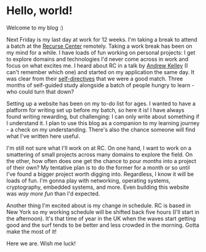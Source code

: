 # Hello, world!

Welcome to my blog :)

Next Friday is my last day at work for 12 weeks. I'm taking a break to attend a batch at the
[Recurse Center](https://www.recurse.com) remotely. Taking a work break has been on my mind for a
while. I have loads of fun working on personal projects: I get to explore domains and technologies
I'd never come across in work and focus on what excites me. I heard about RC in a talk by
[Andrew Kelley](https://andrewkelley.me) (I can't remember which one) and started on my application
the same day. It was clear from their [self-directives](https://www.recurse.com/self-directives)
that we were a good match. Three months of self-guided study alongside a batch of people hungry to
learn - who could turn that down?

Setting up a website has been on my to-do list for ages. I wanted to have a platform for writing set
up before my batch, so here it is! I have always found writing rewarding, but challenging: I can
only write about something if I understand it. I plan to use this blog as a companion to my learning
journey - a check on my understanding. There's also the chance someone will find what I've written
here useful.

I'm still not sure what I'll work on at RC. On one hand, I want to work on a smattering of small
projects across many domains to explore the field. On the other, how often does one get the chance
to pour _months_ into a project of their own? My tentative plan is to do the former for a month or
so until I've found a bigger project worth digging into. Regardless, I know it will be loads of fun.
I'm gonna play with networking, operating systems, cryptography, embedded systems, and more. Even
building this website was _way more fun_ than I'd expected.

Another thing I'm excited about is my change in schedule. RC is based in New York so my working
schedule will be shifted back five hours (I'll start in the afternoon). It's that time of year in
the UK when the waves start getting good and the surf tends to be better and less crowded in the
morning. Gotta make the most of it!

Here we are. Wish me luck!
